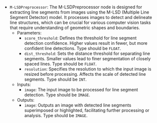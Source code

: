 - `M-LSDPreprocessor`: The M-LSDPreprocessor node is designed for extracting line segments from images using the M-LSD (Multiple Line Segment Detector) model. It processes images to detect and delineate line structures, which can be crucial for various computer vision tasks that require understanding of geometric shapes and boundaries.
    - Parameters:
        - `score_threshold`: Defines the threshold for line segment detection confidence. Higher values result in fewer, but more confident line detections. Type should be `FLOAT`.
        - `dist_threshold`: Sets the distance threshold for separating line segments. Smaller values lead to finer segmentation of closely spaced lines. Type should be `FLOAT`.
        - `resolution`: Specifies the resolution to which the input image is resized before processing. Affects the scale of detected line segments. Type should be `INT`.
    - Inputs:
        - `image`: The input image to be processed for line segment detection. Type should be `IMAGE`.
    - Outputs:
        - `image`: Outputs an image with detected line segments superimposed or highlighted, facilitating further processing or analysis. Type should be `IMAGE`.
